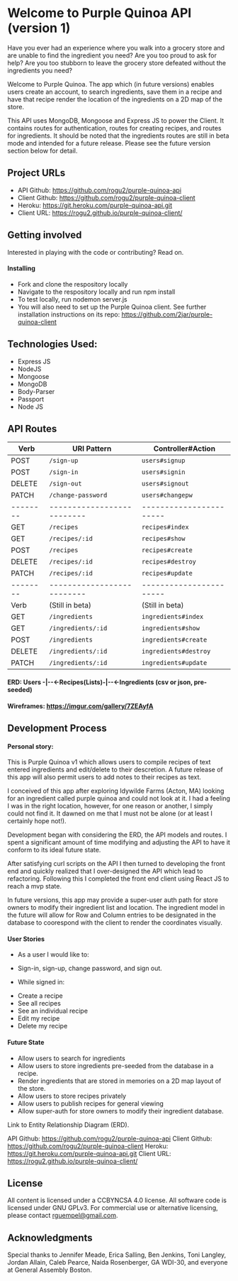 # Welcome to Purple Quinoa API (version 1)

Have you ever had an experience where you walk into a grocery store and are unable
to find the ingredient you need? Are you too proud to ask for help? Are you too
stubborn to leave the grocery store defeated without the ingredients you need?

Welcome to Purple Quinoa. The app which (in future versions) enables users
create an account, to search ingredients, save them in a recipe and have that
recipe render the location of the ingredients on a 2D map of the store.

This API uses MongoDB, Mongoose and Express JS to power the Client. It contains
routes for authentication, routes for creating recipes, and routes for ingredients.
It should be noted that the ingredients routes are still in beta mode and intended
for a future release. Please see the future version section below for detail.

## Project URLs
+ API Github: https://github.com/rogu2/purple-quinoa-api
+ Client Github: https://github.com/rogu2/purple-quinoa-client
+ Heroku: https://git.heroku.com/purple-quinoa-api.git
+ Client URL: https://rogu2.github.io/purple-quinoa-client/

## Getting involved
Interested in playing with the code or contributing? Read on.

#### Installing
+ Fork and clone the respository locally
+ Navigate to the respository locally and run npm install
+ To test locally, run nodemon server.js
+ You will also need to set up the Purple Quinoa client. See further installation
instructions on its repo: https://github.com/2jar/purple-quinoa-client


## Technologies Used:
+ Express JS
+ NodeJS
+ Mongoose
+ MongoDB
+ Body-Parser
+ Passport
+ Node JS

## API Routes


| Verb   | URI Pattern              | Controller#Action     |
|--------|--------------------------|-----------------------|
| POST   | `/sign-up`               | `users#signup`        |
| POST   | `/sign-in`               | `users#signin`        |
| DELETE | `/sign-out`              | `users#signout`       |
| PATCH  | `/change-password`       | `users#changepw`      |
|--------|--------------------------|-----------------------|
| GET    | `/recipes`               | `recipes#index`       |
| GET    | `/recipes/:id`           | `recipes#show`        |
| POST   | `/recipes`               | `recipes#create`      |
| DELETE | `/recipes/:id`           | `recipes#destroy`     |
| PATCH  | `/recipes/:id`           | `recipes#update`      |
|--------|--------------------------|-----------------------|
| Verb   | (Still in beta)          | (Still in beta)       |
| GET    | `/ingredients`           | `ingredients#index`   |
| GET    | `/ingredients/:id`       | `ingredients#show`    |
| POST   | `/ingredients`           | `ingredients#create`  |
| DELETE | `/ingredients/:id`       | `ingredients#destroy` |
| PATCH  | `/ingredients/:id`       | `ingredients#update`  |


#### ERD: Users -|--<-Recipes(Lists)-|--<-Ingredients (csv or json, pre-seeded)
#### Wireframes: https://imgur.com/gallery/7ZEAyfA

## Development Process
#### Personal story:
 This is Purple Quinoa v1 which allows users to compile recipes of text entered
 ingredients and edit/delete to their descretion. A future release of this app
 will also permit users to add notes to their recipes as text.

 I conceived of this app after exploring Idywilde Farms (Acton, MA) looking for
 an ingredient called purple quinoa and could not look at it. I had a feeling I
 was in the right location, however, for one reason or another, I simply could
 not find it. It dawned on me that I must not be alone (or at least I certainly
 hope not!).

 Development began with considering the ERD, the API models and routes. I spent
 a significant amount of time modifying and adjusting the API to have it conform
 to its ideal future state.

 After satisfying curl scripts on the API I then turned to developing the front
 end and quickly realized that I over-designed the API which lead to refactoring.
 Following this I completed the front end client using React JS to reach a mvp
 state.

 In future versions, this app may provide a super-user auth path for store owners
 to modify their ingredient list and location. The ingredient model in the future
 will allow for Row and Column entries to be designated in the database to
 coorespond with the client to render the coordinates visually.

#### User Stories
+ As a user I would like to:
- Sign-in, sign-up, change password, and sign out.
+ While signed in:
- Create a recipe
- See all recipes
- See an individual recipe
- Edit my recipe
- Delete my recipe

#### Future State
- Allow users to search for ingredients
- Allow users to store ingredients pre-seeded from the database in a recipe.
- Render ingredients that are stored in memories on a 2D map layout of the store.
- Allow users to store recipes privately
- Allow users to publish recipes for general viewing
- Allow super-auth for store owners to modify their ingredient database.

 Link to Entity Relationship Diagram (ERD).


API Github: https://github.com/rogu2/purple-quinoa-api
Client Github: https://github.com/rogu2/purple-quinoa-client
Heroku: https://git.heroku.com/purple-quinoa-api.git
Client URL: https://rogu2.github.io/purple-quinoa-client/

## License
All content is licensed under a CC­BY­NC­SA 4.0 license.
All software code is licensed under GNU GPLv3. For commercial use or alternative licensing, please contact rguempel@gmail.com.

## Acknowledgments
Special thanks to Jennifer Meade, Erica Salling, Ben Jenkins, Toni Langley, Jordan Allain, Caleb Pearce, Naida Rosenberger, GA WDI-30, and everyone at General Assembly Boston.
